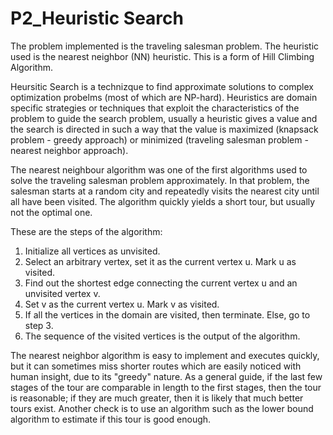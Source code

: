 # P2_Heuristic Search

The problem implemented is the traveling salesman problem. The heuristic used is the nearest neighbor (NN) heuristic. This is a form of Hill Climbing Algorithm.

Heursitic Search is a technizque to find approximate solutions to complex optimization probelms (most of which are NP-hard). Heuristics are domain specific strategies or techniques that exploit the characteristics of the problem to guide the search problem, usually a heuristic gives a value and the search is directed in such a way that the value is maximized (knapsack problem - greedy approach) or minimized (traveling salesman problem - nearest neighbor approach).

The nearest neighbour algorithm was one of the first algorithms used to solve the traveling salesman problem approximately. In that problem, the salesman starts at a random city and repeatedly visits the nearest city until all have been visited. The algorithm quickly yields a short tour, but usually not the optimal one.

These are the steps of the algorithm:

1. Initialize all vertices as unvisited.
2. Select an arbitrary vertex, set it as the current vertex u. Mark u as visited.
3. Find out the shortest edge connecting the current vertex u and an unvisited vertex v.
4. Set v as the current vertex u. Mark v as visited.
5. If all the vertices in the domain are visited, then terminate. Else, go to step 3.
6. The sequence of the visited vertices is the output of the algorithm.

The nearest neighbor algorithm is easy to implement and executes quickly, but it can sometimes miss shorter routes which are easily noticed with human insight, due to its "greedy" nature. As a general guide, if the last few stages of the tour are comparable in length to the first stages, then the tour is reasonable; if they are much greater, then it is likely that much better tours exist. Another check is to use an algorithm such as the lower bound algorithm to estimate if this tour is good enough.
